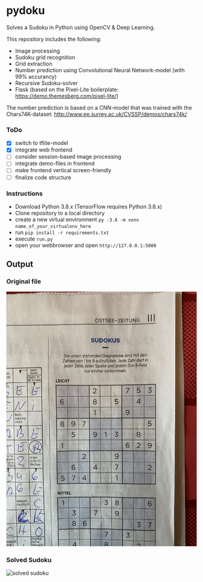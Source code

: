 # pydoku
Solves a Sudoku in Python using OpenCV & Deep Learning.

This repository includes the following:
- Image processing
- Sudoku grid recognition
- Grid extraction
- Number prediction using Convolutional Neural Network-model (with 99% accurancy) 
- Recursive Sudoku-solver
- Flask (based on the Pixel-Lite boilerplate: https://demo.themesberg.com/pixel-lite/)

The number prediction is based on a CNN-model that was trained with the Chars74K-dataset: http://www.ee.surrey.ac.uk/CVSSP/demos/chars74k/

### ToDo
- [x] switch to tflite-model
- [x] integrate web frontend
- [ ] consider session-based image processing
- [ ] integrate demo-files in frontend
- [ ] make frontend vertical screen-friendly
- [ ] finalize code structure

### Instructions

- Download Python 3.8.x (TensorFlow requires Python 3.8.x)
- Clone repository to a local directory
- create a new virtual environment `py -3.8 -m venv name_of_your_virtualenv_here`
- run `pip install -r requirements.txt`
- execute `run.py`
- open your webbrowser and open `http://127.0.0.1:5000`

## Output

### Original file
![original sudoku](https://github.com/HannesHolst1/pydoku/blob/master/backend/test_files/test1.jpg?raw=true)

### Solved Sudoku
![solved sudoku](https://github.com/HannesHolst1/pydoku/blob/master/backend/output/test1_output.png?raw=true)

